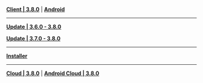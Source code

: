 **[Client | 3.8.0](https://autopatchcnws.yuanshen.com/client_app/download/pc_zip/20230625120029_C0NLGkC0fxSaNKnu/YuanShen_3.8.0.zip)** | **[Android](https://autopatchcnws.yuanshen.com/client_app/download/Android/20230625152748_Ih7bdShLfP9DkxVD/mihoyo/yuanshen_3.8.0.apk)**

---

**[Update | 3.6.0 - 3.8.0](https://autopatchcnws.yuanshen.com/client_app/update/hk4e_cn/18/game_3.6.0_3.8.0_hdiff_d6T4UvgOmZAF8Dti.zip)**

**[Update | 3.7.0 - 3.8.0](https://autopatchcnws.yuanshen.com/client_app/update/hk4e_cn/18/game_3.7.0_3.8.0_hdiff_9NyUn6a8I2Og7eVD.zip)**

---

**[Installer](https://autopatchcnws.yuanshen.com/client_app/download/launcher/20230625145853_3mVP4q9cR5z7F88A/mihoyo/yuanshen_setup_20230619213504.exe)**

---

**[Cloud | 3.8.0](https://autopatchcnws.yuanshen.com/client_app/download/cloudgame/pc/20230627163741_BwIybESbEyKTxDZA/mihoyo/yscloud_3.8.0.exe)** | **[Android Cloud | 3.8.0](https://autopatchcnws.yuanshen.com/client_app/download/cloudgame/android/20230627163703_efPSmmGBhvEM1ZbS/mihoyo/yscloud_3.8.0.apk)**
